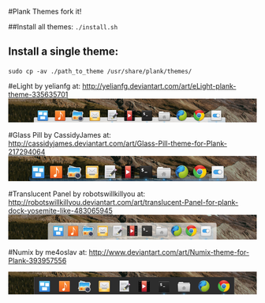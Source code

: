 #Plank Themes
fork it!

##Install all themes:
`./install.sh`

## Install a single theme:
`sudo cp -av ./path_to_theme /usr/share/plank/themes/`

#eLight
by yelianfg at:
http://yelianfg.deviantart.com/art/eLight-plank-theme-335635701
![elight plank theme](screenshots/elight.png)

#Glass Pill
by CassidyJames at:
http://cassidyjames.deviantart.com/art/Glass-Pill-theme-for-Plank-217294064
![glass-pill plank theme](screenshots/glass-pill.png)

#Translucent Panel
by robotswillkillyou at:
http://robotswillkillyou.deviantart.com/art/translucent-Panel-for-plank-dock-yosemite-like-483065945
![translucent-panel plank theme](screenshots/translucent-panel.png)

#Numix
by me4oslav at:
http://www.deviantart.com/art/Numix-theme-for-Plank-393957556

![numix plank theme](screenshots/numix.png)
